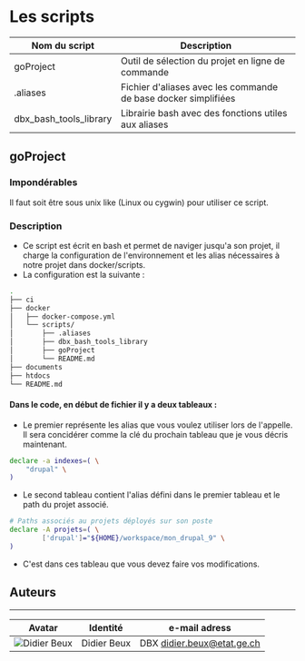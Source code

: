 # Les scripts
| Nom du script          | Description                                          |
| ---------------------- | ---------------------------------------------------- |
| goProject              | Outil de sélection du projet en ligne de commande    |
| .aliases               | Fichier d'aliases avec les commande de base docker simplifiées |
| dbx_bash_tools_library | Librairie bash avec des fonctions utiles aux aliases |

## goProject
### Impondérables
Il faut soit être sous unix like (Linux ou cygwin) pour utiliser ce script.
 
### Description
* Ce script est écrit en bash et permet de naviger jusqu'a son projet, il charge la configuration de 
l'environnement et les alias nécessaires à notre projet dans docker/scripts.
* La configuration est la suivante :
~~~bash
.
├── ci
├── docker
│   ├── docker-compose.yml
│   └── scripts/
│       ├── .aliases
│       ├── dbx_bash_tools_library
│       ├── goProject
│       └── README.md
├── documents
├── htdocs
└── README.md
~~~
#### Dans le code, en début de fichier il y a deux tableaux :
* Le premier représente les alias que vous voulez utiliser lors de l'appelle. Il sera concidérer comme
la clé du prochain tableau que je vous décris maintenant.
~~~bash
declare -a indexes=( \
    "drupal" \
)
~~~
* Le second tableau contient l'alias défini dans le premier tableau et le path du projet associé.
~~~bash
# Paths associés au projets déployés sur son poste
declare -A projets=( \
        ['drupal']="${HOME}/workspace/mon_drupal_9" \
)
~~~
* C'est dans ces tableau que vous devez faire vos modifications.

## Auteurs
***
| Avatar                                             | Identité    | e-mail adress              |
|----------------------------------------------------|-------------|----------------------------|
| ![Didier Beux](../../images/beux.didier.32x32.png) | Didier Beux | DBX didier.beux@etat.ge.ch |
